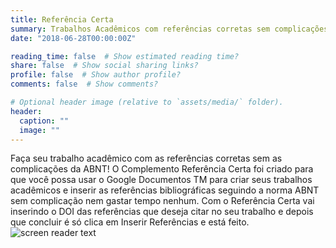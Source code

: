 ```yaml
---
title: Referência Certa
summary: Trabalhos Acadêmicos com referências corretas sem complicações da ABNT.
date: "2018-06-28T00:00:00Z"

reading_time: false  # Show estimated reading time?
share: false  # Show social sharing links?
profile: false  # Show author profile?
comments: false  # Show comments?

# Optional header image (relative to `assets/media/` folder).
header:
  caption: ""
  image: ""
---
```


Faça seu trabalho acadêmico com as referências corretas sem as complicações da ABNT! O Complemento Referência Certa foi criado para que você possa usar o Google Documentos TM para criar seus trabalhos acadêmicos e inserir as referências bibliográficas seguindo a norma ABNT sem complicação nem gastar tempo nenhum. Com o Referência Certa vai inserindo o DOI das referências que deseja citar no seu trabalho e depois que concluir é só clica em Inserir Referências e está feito.
![screen reader text](screenteste.png "caption")
